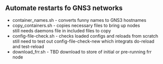 ## Automate restarts fo GNS3 networks
- container_names.sh - converts funny names to GNS3 hostnames
- copy_containers.sh - copies necessary files to bring up nodes \
still needs daemons file in included files to copy
- config-file-check.sh - checks loaded configs and reloads from scratch \
still need to test out config-file-check-new which integrats do-reload and test-reload
- download_frr.sh - TBD download to store of initial or pre-running frr node
